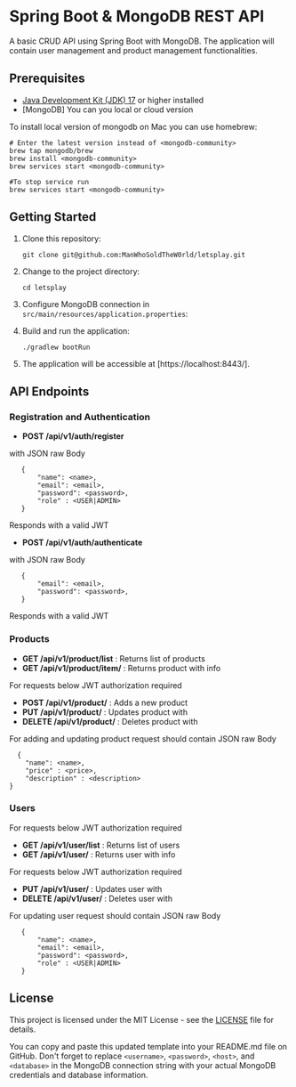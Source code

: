 # Spring Boot & MongoDB  REST API

A basic CRUD API using Spring Boot with MongoDB.
The application will contain user management and product management functionalities.

## Prerequisites

- [Java Development Kit (JDK) 17](https://www.oracle.com/java/technologies/javase-downloads.html) or higher installed
- [MongoDB] You can you local or cloud version

To install local version of mongodb on Mac you can use homebrew:

```shell
# Enter the latest version instead of <mongodb-community>
brew tap mongodb/brew
brew install <mongodb-community>
brew services start <mongodb-community>

#To stop service run
brew services start <mongodb-community>
```

## Getting Started

1. Clone this repository:

   ```shell
   git clone git@github.com:ManWhoSoldTheW0rld/letsplay.git

2. Change to the project directory:

   ```shell
   cd letsplay
   ```

3. Configure MongoDB connection in `src/main/resources/application.properties`:

4. Build and run the application:

   ```shell
   ./gradlew bootRun
   ```

5. The application will be accessible at [https://localhost:8443/].

## API Endpoints

### Registration and Authentication
- **POST /api/v1/auth/register**

with JSON raw Body
```shell
   {
       "name": <name>,
       "email": <email>,
       "password": <password>,
       "role" : <USER|ADMIN>
   }
```
Responds with a valid JWT

- **POST /api/v1/auth/authenticate**

with JSON raw Body
```shell
   {
       "email": <email>,
       "password": <password>,
   }
```
Responds with a valid JWT

### Products
- **GET /api/v1/product/list** : Returns list of products
- **GET /api/v1/product/item/<id>** : Returns product with <id> info 

For requests below JWT authorization required
- **POST /api/v1/product/** : Adds a new product
- **PUT /api/v1/product/<id>** : Updates product with <id>
- **DELETE /api/v1/product/<id>** : Deletes product with <id>

For adding and updating product request should contain JSON raw Body
```shell
  {
    "name": <name>,
    "price" : <price>,
    "description" : <description>
}
```

### Users
For requests below JWT authorization required
- **GET /api/v1/user/list** : Returns list of users
- **GET /api/v1/user/<id>** : Returns user with <id> info

For requests below JWT authorization required
- **PUT /api/v1/user/<id>** : Updates user with <id>
- **DELETE /api/v1/user/<id>** : Deletes user with <id>

For updating user request should contain JSON raw Body
```shell
   {
       "name": <name>,
       "email": <email>,
       "password": <password>,
       "role" : <USER|ADMIN>
   }
```

## License

This project is licensed under the MIT License - see the [LICENSE](LICENSE) file for details.

You can copy and paste this updated template into your README.md file on GitHub. Don't forget to replace `<username>`, `<password>`, `<host>`, and `<database>` in the MongoDB connection string with your actual MongoDB credentials and database information.
